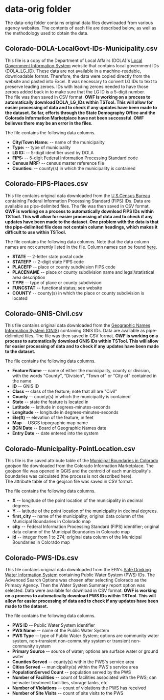# data-orig folder #

The data-orig folder contains original data files downloaded from various agency websites.  The contents of each file are described below, as well as the methodology used to obtain the data.

## Colorado-DOLA-LocalGovt-IDs-Municipality.csv ##

This file is a copy of the Department of Local Affairs (DOLA)'s [Local Government Information System](https://dola.colorado.gov/lgis/municipalities.jsf) website that contains local government IDs (DOLA_LG_ID).  These data are not available in a machine-readable, downloadable format.  Therefore, the data were copied directly from the website and pasted into Excel.  It was necessary to convert LG IDs to text to preserve leading zeroes.  IDs with leading zeroes needed to have those zeroes added back in to make sure that the LG ID is a 5-digit number.  
The file was then saved in CSV format.
**OWF is working on a process to automatically download DOLA_LG_IDs within TSTool.  This will allow for easier processing of data and to check if any updates have been made to the dataset.  So far, efforts through the State Demography Office and the Colorado Information Marketplace have not been successful.  OWF believes there may be an error in the files.**  

The file contains the following data columns.

* **City/Town Name:** -- name of the municipality
* **Type:** -- type of municipality
* **LG ID:** -- 5-digit identifier used by DOLA
* **FIPS:** -- 5-digit [Federal Information Processing Standard](https://www.census.gov/geo/reference/codes/place.html) code
* **Census MRF:** -- census master reference file 
* **Counties:** -- county(s) in which the municipality is contained


## Colorado-FIPS-Places.csv ##

This file contains original data downloaded from the [U.S.Census Bureau](https://www.census.gov/geo/reference/codes/place.html) containing Federal Information Processing Standard (FIPS) IDs.
Data are available as pipe-delimited files.  The file was then saved in CSV format.
**OWF is working on a process to automatically download FIPS IDs within TSTool.  This will allow for easier processing of data and to check if any updates have been made to the dataset.  One problem with the data is that the pipe-delimited file does not contain column headings, which makes it difficult to use within TSTool.**

The file contains the following data columns.  Note that the data column names are not currently listed in the file.  Column names can be found [here](https://www.census.gov/geo/reference/codes/place.html).

* **STATE** -- 2-letter state postal code
* **STATEFP** -- 2-digit state FIPS code
* **PLACEFP** -- place or county subdivision FIPS code
* **PLACENAME** -- place or county subdivision name and legal/statistical area description
* **TYPE** -- type of place or county subdivision
* **FUNCSTAT** -- functional status; see website
* **COUNTY** -- county(s) in which the place or county subdivision is located


## Colorado-GNIS-Civil.csv ##

This file contains original data downloaded from the [Geographic Names Information System (GNIS)](https://geonames.usgs.gov/apex/f?p=138:2:0::NO:RP::) containing GNIS IDs.
Data are available as pipe-delimited files.  The file was then saved in CSV format.
**OWF is working on a process to automatically download GNIS IDs within TSTool.  This will allow for easier processing of data and to check if any updates have been made to the dataset.**

The file contains the following data columns.

* **Feature Name** -- name of either the municipality, county or division, with the words "County", "Division", "Town of" or "City of" contained in the name
* **ID** -- GNIS ID
* **Class** -- class of the feature; note that all are "Civil"
* **County** -- county(s) in which the municipality is contained
* **State** -- state the feature is located in
* **Latitude** -- latitude in degrees-minutes-seconds
* **Longitude** -- longitude in degrees-minutes-seconds
* **Ele(ft)** -- elevation of the feature, in feet
* **Map** -- USGS topographic map name
* **BGN Date** -- Board of Geographic Names date
* **Entry Date** -- date entered into the system


## Colorado-Municipality-PointLocation.csv ##

This file is the saved attribute table of the [Municipal Boundaries in Colorado](https://data.colorado.gov/Municipal/Municipal-Boundaries-in-Colorado/u943-ics6) geojson file downloaded from the Colorado Information Marketplace.  The geojson file was opened in QGIS and the centroid of each municipality's boundaries was calculated (the process is not described here).  
The attribute table of the geojson file was saved in CSV format.

The file contains the following data columns.

* **X** -- longitude of the point location of the municipality in decimal degrees.
* **Y** -- latitude of the point location of the municipality in decimal degrees.
* **first_city** -- name of the municipality; original data column of the Municipal Boundaries in Colorado map
* **city** -- Federal Information Processing Standard (FIPS) identifier; original data column of the Municipal Boundaries in Colorado map
* **id** -- integer from 1 to 274; original data column of the Municipal Boundaries in Colorado map


## Colorado-PWS-IDs.csv ##

This file contains original data downloaded from the EPA's [Safe Drinking Water Information System](https://ofmpub.epa.gov/apex/sfdw/f?p=108:1:::NO:::) containing Public Water System (PWS) IDs.
The Advanced Search Options was chosen after selecting Colorado as the Primacy Agency.  Then the Water System Summary report option was selected.  Data were available for download in CSV format.
**OWF is working on a process to automatically download PWS IDs within TSTool.  This will allow for easier processing of data and to check if any updates have been made to the dataset.**

The file contains the following data columns.

* **PWS ID** -- Public Water System identifier
* **PWS Name** -- name of the Public Water System
* **PWS Type** -- type of Public Water System; options are community water system, non-transient non-community system or transient non-community system
* **Primary Source** -- source of water; options are surface water or ground water
* **Counties Served** -- county(s) within the PWS's service area
* **Cities Served** -- municipality(s) within the PWS's service area
* **PopulationServed Count** -- population served by the PWS
* **Number of Facilities** -- count of facilities associated with the PWS; can be water treatment facilities, storage tanks, etc.
* **Number of Violations** -- count of violations the PWS has received
* **Number of Site Visits** -- count of site visits to the PWS

